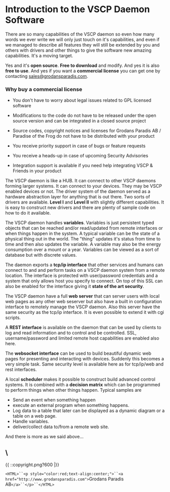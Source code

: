 # Introduction to the VSCP Daemon Software

There are so many capabilities of the VSCP daemon so even how many words we ever write we will only just touch on it's capabilities, and even if we managed to describe all features they will still be extended by you and others with drivers and other things to give the software new amazing capabilities. It's a moving target.

Yes and it's **open source**. **Free to download** and modify. And yes it is also **free to use**. And yes if you want a **commercial license** you can get one by contacting [sales@grodansparadis.com](mailto/sales@grodansparadis.com). 

###  Why buy a commercial license

*  You don't have to worry about legal issues related to GPL licensed software

*  Modifications to the code do not have to be released under the open source version and can be integrated in a closed source project

*  Source codes, copyright notices and licenses for Grodans Paradis AB / Paradise of the Frog do not have to be distributed with your product

*  You receive priority support in case of bugs or feature requests

*  You receive a heads-up in case of upcoming Security Advisories

*  Integration support is available if you need help integrating VSCP & Friends in your product

The VSCP daemon is like a HUB. It can connect to other VSCP daemons forming larger systems. It can connect to your devices. They may be VSCP enabled devices or not. The driver system of the daemon served as a hardware abstraction layer for anything that is out there. Two sorts of drivers are available. **Level I** and **Level II** with slightly different capabilities. It is easy to construct new drivers and there are plenty of sample code on how to do it available.

The VSCP daemon handles **variables**. Variables is just persistent typed objects that can be reached and/or read/updated from remote interfaces or when things happen in the system. A typical variable can be the state of a physical thing out in the world. The "thing" updates it's status from time to time and then also updates the variable. A variable may also be the energy consumption over a mount or a year. Variables can be viewed as a sort of database but with discrete values.

The daemon exports a **tcp/ip interface** that other services and humans can connect to and and perform tasks on a VSCP daemon system from a remote location. The interface is protected with user/password credentials and a system that only allows host you specify to connect. On top of this SSL can also be enabled for the interface giving it **state of the art security**.

The VSCP daemon have a full **web server** that can server users with local web pages as any other web seserver but also have a built in configuration interface to remotely manage the VSCP daemon. Also this server have the same security as the tcp/ip interface. It is even possible to extend it with cgi scripts.

A **REST interface** is available on the daemon that can be used by clients to log and read information and to control and be controlled. SSL, username/password and limited remote host capabilities are enabled also here.

The **websocket interface** can be used to build beautiful dynamic web pages for presenting and interacting with devices. Suddenly this becomes a very simple task. Same security level is available here as for tcp/ip/web and rest interfaces.

A local **scheduler** makes it possible to construct build advanced control systems. It is combined with a **decision matrix** which can be programmed to perform things when other things happen. Typical samples are 

 * Send an event when something happen
 * execute an external program when something happens.
 * Log data to a table that later can be displayed as a dynamic diagram or a table on a web page.
 * Handle variables.
 * deliver/collect data to/from a remote web site.

And there is more as we said above...






\\ 
----
{{  ::copyright.png?600  |}}

`<HTML>``<p style="color:red;text-align:center;">``<a href="http://www.grodansparadis.com">`Grodans Paradis AB`</a>``</p>``</HTML>`
